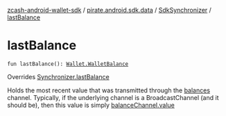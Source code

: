 [zcash-android-wallet-sdk](../../index.md) / [pirate.android.sdk.data](../index.md) / [SdkSynchronizer](index.md) / [lastBalance](./last-balance.md)

# lastBalance

`fun lastBalance(): `[`Wallet.WalletBalance`](../../pirate.android.sdk.secure/-wallet/-wallet-balance/index.md)

Overrides [Synchronizer.lastBalance](../-synchronizer/last-balance.md)

Holds the most recent value that was transmitted through the [balances](../-synchronizer/balances.md) channel. Typically, if the
underlying channel is a BroadcastChannel (and it should be), then this value is simply [balanceChannel.value](#)

